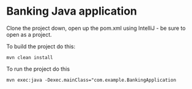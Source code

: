 # Banking Java application

Clone the project down, open up the pom.xml using IntelliJ - be sure to open as a project.


To build the project do this:

```
mvn clean install
```


To run the project do this

```
mvn exec:java -Dexec.mainClass="com.example.BankingApplication
```
